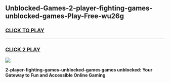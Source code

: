 
## Unblocked-Games-2-player-fighting-games-unblocked-games-Play-Free-wu26g
<h3>
<a href="https://premium76.site?title=2-player-fighting-games-unblocked-games&ref=18A">CLICK TO PLAY</a></h3>
<hr>

<h3>
<a href="https://premium76.site?title=2-player-fighting-games-unblocked-games&ref=18A">CLICK 2 PLAY</a>
  
</h3>

<a href="https://premium76.site?title=2-player-fighting-games-unblocked-games&ref=18A"><img src="https://clearcache.store/games.png"></a>


**2-player-fighting-games-unblocked-games games unblocked: Your Gateway to Fun and Accessible Online Gaming**
